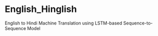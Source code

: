 # English_Hinglish
English to Hindi Machine Translation using LSTM-based Sequence-to-Sequence Model
